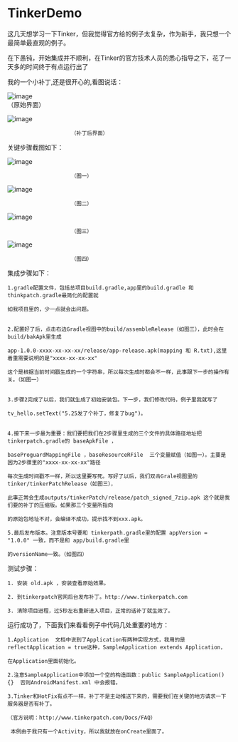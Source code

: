 # TinkerDemo
这几天想学习一下Tinker，但我觉得官方给的例子太复杂，作为新手，我只想一个最简单最直观的例子。

在下愚钝，开始集成并不顺利，在Tinker的官方技术人员的悉心指导之下，花了一天多的时间终于有点运行出了

我的一个小补丁,还是很开心的,看图说话：


![image](https://github.com/tomyZhou/TinkerDemo/blob/master/scrrenshot/old.png)   
						（原始界面）

![image](https://github.com/tomyZhou/TinkerDemo/blob/master/scrrenshot/new.png)  
		
						（补丁后界面）

关键步骤截图如下：

![image](https://github.com/tomyZhou/TinkerDemo/blob/master/scrrenshot/1.png) 

						（图一）

![image](https://github.com/tomyZhou/TinkerDemo/blob/master/scrrenshot/2.png)

						（图二）

![image](https://github.com/tomyZhou/TinkerDemo/blob/master/scrrenshot/3.png)

						（图三）

![image](https://github.com/tomyZhou/TinkerDemo/blob/master/scrrenshot/4.png)

						（图四）



集成步骤如下：

	1.gradle配置文件，包括总项目build.gradle,app里的build.gradle 和 thinkpatch.gradle最简化的配置就
	
	如我项目里的，少一点就会出问题。
	
	
	2.配置好了后，点击右边Gradle视图中的build/assembleRelease（如图三），此时会在build/bakApk里生成
	
	app-1.0.0-xxxx-xx-xx-xx/release/app-release.apk(mapping 和 R.txt),这里着重需要说明的是"xxxx-xx-xx-xx"
	
	这个是根据当前时间戳生成的一个字符串，所以每次生成时都会不一样，此事跟下一步的操作有关。（如图一）
	
	
	3.步骤2完成了以后，我们就生成了初始安装包。下一步，我们修改代码，例子里我就写了

	tv_hello.setText("5.25发了个补丁，修复了bug")。
	
	
	4.接下来一步最为重要：我们要把我们在2步骤里生成的三个文件的具体路径地址把tinkerpatch.gradle的 baseApkFile ，
	
	baseProguardMappingFile ，baseResourceRFile  三个变量赋值（如图一）。主要是因为2步骤里的"xxxx-xx-xx-xx"路径
	
	每次生成时间戳不一样，所以这里要写死。写好了以后，我们双击Grale视图里的tinker/tinkerPatchRelease（如图三），
	
	此事正常会生成outputs/tinkerPatch/release/patch_signed_7zip.apk 这个就是我们要的补丁的压缩版。如果那三个变量所指向

	的原始包地址不对，会编译不成功，提示找不到xxx.apk。
	
	5.最后发布版本。注意版本号要和 tinkerpath.gradle里的配置 appVersion = "1.0.0" 一致，而不是和 app/build.gradle里
	
	的versionName一致。（如图四）
	

测试步骤：

	1. 安装 old.apk ，安装查看原始效果。
	
	2. 到tinkerpatch官网后台发布补丁。http://www.tinkerpatch.com
	
	3. 清除项目进程，过5秒左右重新进入项目，正常的话补丁就生效了。
	
	
	
运行成功了，下面我们来看看例子中代码几处重要的地方：

	1.Application  文档中说到了Application有两种实现方式，我用的是 reflectApplication = true这种，SampleApplication extends Application，
	
	在Application里面初始化。
	
	2.注意SampleApplication中添加一个空的构造函数：public SampleApplication() {}  否则AndroidManifest.xml 中会报错。
		 
	3.Tinker和HotFix有点不一样，补丁不是主动推送下来的，需要我们在关键的地方请求一下服务器是否有补丁。
	
	（官方说明：http://www.tinkerpatch.com/Docs/FAQ）
	
	 本例由于我只有一个Activity，所以我就放在onCreate里面了。
	